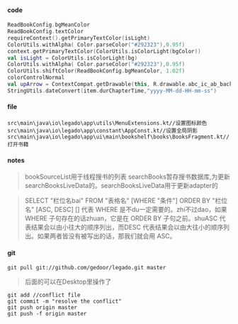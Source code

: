 #### code
```kotlin
ReadBookConfig.bgMeanColor
ReadBookConfig.textColor
requireContext().getPrimaryTextColor(isLight)
ColorUtils.withAlpha( Color.parseColor("#292323"),0.95f)
context.getPrimaryTextColor(ColorUtils.isColorLight(bgColor))
val isLight = ColorUtils.isColorLight(bg)
ColorUtils.withAlpha( Color.parseColor("#292323"),0.95f)
ColorUtils.shiftColor(ReadBookConfig.bgMeanColor, 1.02f)
colorControlNormal
val upArrow = ContextCompat.getDrawable(this, R.drawable.abc_ic_ab_back_material)
StringUtils.dateConvert(item.durChapterTime,"yyyy-MM-dd-HH-mm-ss")
```
#### file
```
src\main\java\io\legado\app\utils\MenuExtensions.kt//设置图标颜色
src\main\java\io\legado\app\constant\AppConst.kt//设置全局阴影
src\main\java\io\legado\app\ui\main\bookshelf\books\BooksFragment.kt//打开书籍
```
#### notes
>bookSourceList用于线程搜书的列表
searchBooks暂存搜书数据库,为更新searchBooksLiveData的。searchBooksLiveData用于更新adapter的

>SELECT "栏位名bai" FROM "表格名" [WHERE "条件"] ORDER BY "栏位名" [ASC, DESC] [] 代表 WHERE 是不du一定需要的。zhi不过dao，如果 WHERE 子句存在的话zhuan，它是在 ORDER BY 子句之前。shuASC 代表结果会以由小往大的顺序列出，而DESC 代表结果会以由大往小的顺序列出。如果两者皆没有被写出的话，那我们就会用 ASC。


#### git
```gitexclude
git pull git://github.com/gedoor/legado.git master
```
>后面的可以在Desktop里操作了
```gitexclude
git add //conflict file
git commit -m "resolve the conflict"
git push origin master
git push -f origin master
```
